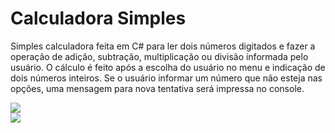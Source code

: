 <h1>Calculadora Simples</h1>
<p>Simples calculadora feita em C# para ler dois números digitados e fazer a operação de adição, subtração, multiplicação ou divisão 
informada pelo usuário. O cálculo é feito após a escolha do usuário no menu e indicação de dois números inteiros. Se o usuário informar um número que não esteja nas 
opções, uma mensagem para nova tentativa será impressa no console.</p>
<img src="https://github.com/danoliver1792/simple_calculator/assets/99451711/bdf06323-5bf1-40b3-9d82-89b04d397e9a"> <br/>
<img src="https://github.com/danoliver1792/simple_calculator/assets/99451711/b245298f-fdf1-41cd-a535-1e0dc966fa1e">
